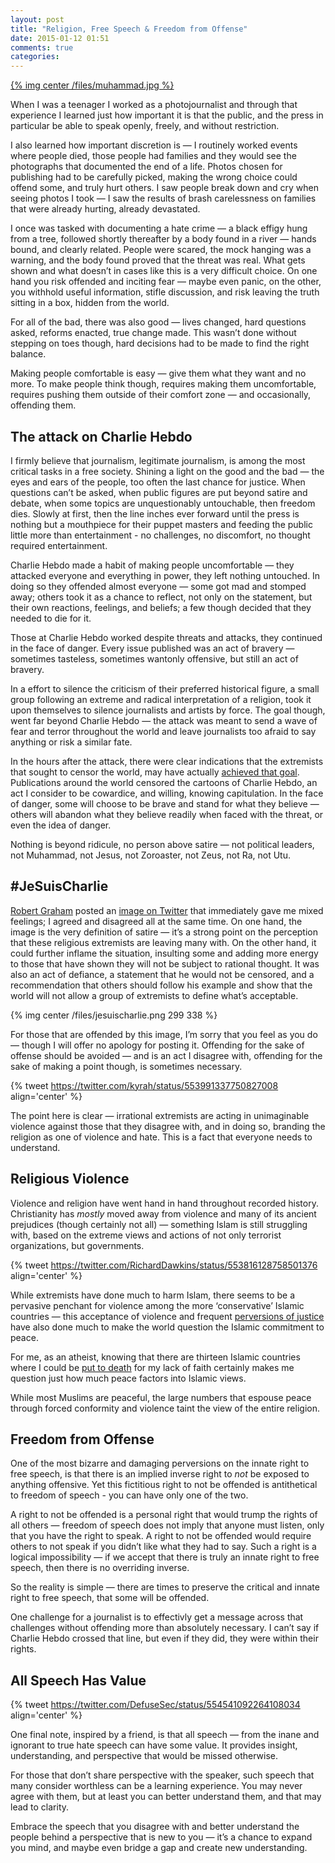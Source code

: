 ```yaml
---
layout: post
title: "Religion, Free Speech & Freedom from Offense"
date: 2015-01-12 01:51
comments: true
categories: 
---
```


[{% img center /files/muhammad.jpg %}](http://zombietime.com/mohammed_image_archive/islamic_mo_full/)

When I was a teenager I worked as a photojournalist and through that experience I learned just how important it is that the public, and the press in particular be able to speak openly, freely, and without restriction.

I also learned how important discretion is — I routinely worked events where people died, those people had families and they would see the photographs that documented the end of a life. Photos chosen for publishing had to be carefully picked, making the wrong choice could offend some, and truly hurt others. I saw people break down and cry when seeing photos I took — I saw the results of brash carelessness on families that were already hurting, already devastated.

I once was tasked with documenting a hate crime — a black effigy hung from a tree, followed shortly thereafter by a body found in a river — hands bound, and clearly related. People were scared, the mock hanging was a warning, and the body found proved that the threat was real. What gets shown and what doesn’t in cases like this is a very difficult choice. On one hand you risk offended and inciting fear — maybe even panic, on the other, you withhold useful information, stifle discussion, and risk leaving the truth sitting in a box, hidden from the world.

For all of the bad, there was also good — lives changed, hard questions asked, reforms enacted, true change made. This wasn’t done without stepping on toes though, hard decisions had to be made to find the right balance. 

Making people comfortable is easy — give them what they want and no more. To make people think though, requires making them uncomfortable, requires pushing them outside of their comfort zone — and occasionally, offending them.

## The attack on Charlie Hebdo

I firmly believe that journalism, legitimate journalism, is among the most critical tasks in a free society. Shining a light on the good and the bad — the eyes and ears of the people, too often the last chance for justice. When questions can’t be asked, when public figures are put beyond satire and debate, when some topics are unquestionably untouchable, then freedom dies. Slowly at first, then the line inches ever forward until the press is nothing but a mouthpiece for their puppet masters and feeding the public little more than entertainment - no challenges, no discomfort, no thought required entertainment.

Charlie Hebdo made a habit of making people uncomfortable — they attacked everyone and everything in power, they left nothing untouched. In doing so they offended almost everyone — some got mad and stomped away; others took it as a chance to reflect, not  only on the statement, but their own reactions, feelings, and beliefs; a few though decided that they needed to die for it.

Those at Charlie Hebdo worked despite threats and attacks, they continued in the face of danger. Every issue published was an act of bravery — sometimes tasteless, sometimes wantonly offensive, but still an act of bravery.

In a effort to silence the criticism of their preferred historical figure, a small group following an extreme and radical interpretation of a religion, took it upon themselves to silence journalists and artists by force. The goal though, went far beyond Charlie Hebdo — the attack was meant to send a wave of fear and terror throughout the world and leave journalists too afraid to say anything or risk a similar fate.

In the hours after the attack, there were clear indications that the extremists that sought to censor the world, may have actually [achieved that goal](http://www.huffingtonpost.com/2015/01/07/charlie-hebdo-censorship-cartoons_n_6431854.html). Publications around the world censored the cartoons of Charlie Hebdo, an act I consider to be cowardice, and willing, knowing capitulation. In the face of danger, some will choose to be brave and stand for what they believe — others will abandon what they believe readily when faced with the threat, or even the idea of danger.

Nothing is beyond ridicule, no person above satire — not political leaders, not Muhammad, not Jesus, not Zoroaster, not Zeus, not Ra, not Utu.

## #JeSuisCharlie

[Robert Graham](http://blog.erratasec.com/) posted an [image on Twitter](https://twitter.com/ErrataRob/status/552862494684094464) that immediately gave me mixed feelings; I agreed and disagreed all at the same time. On one hand, the image is the very definition of satire — it’s a strong point on the perception that these religious extremists are leaving many with. On the other hand, it could further inflame the situation,  insulting some and adding more energy to those that have shown they will not be subject to rational thought. It was also an act of defiance, a statement that he would not be censored, and a recommendation that others should follow his example and show that the world will not allow a group of extremists to define what’s acceptable.

{% img center /files/jesuischarlie.png 299 338 %}

For those that are offended by this image, I’m sorry that you feel as you do — though I will offer no apology for posting it. Offending for the sake of offense should be avoided — and is an act I disagree with, offending for the sake of making a point though, is sometimes necessary. 

{% tweet https://twitter.com/kyrah/status/553991337750827008 align='center' %}

The point here is clear — irrational extremists are acting in unimaginable violence against those that they disagree with, and in doing so, branding the religion as one of violence and hate. This is a fact that everyone needs to understand.

## Religious Violence

Violence and religion have went hand in hand throughout recorded history. Christianity has *mostly* moved away from violence and many of its ancient prejudices (though certainly not all) — something Islam is still struggling with, based on the extreme views and actions of not only terrorist organizations, but governments.

{% tweet https://twitter.com/RichardDawkins/status/553816128758501376 align='center' %}

While extremists have done much to harm Islam, there seems to be a pervasive penchant for violence among the more ‘conservative’ Islamic countries — this acceptance of violence and frequent [perversions of justice](http://www.nytimes.com/2007/11/16/world/middleeast/16saudi.html?_r=0) have also done much to make the world question the Islamic commitment to peace.

For me, as an atheist, knowing that there are thirteen Islamic countries where I could be [put to death](http://www.reuters.com/article/2013/12/10/us-religion-atheists-idUSBRE9B900G20131210) for my lack of faith certainly makes me question just how much peace factors into Islamic views.

While most Muslims are peaceful, the large numbers that espouse peace through forced conformity and violence taint the view of the entire religion.

## Freedom from Offense

One of the most bizarre and damaging perversions on the innate right to free speech, is that there is an implied inverse right to *not* be exposed to anything offensive. Yet this fictitious right to not be offended is antithetical to freedom of speech - you can have only one of the two.

A right to not be offended is a personal right that would trump the rights of all others — freedom of speech does not imply that anyone must listen, only that you have the right to speak. A right to not be offended would require others to not speak if you didn’t like what they had to say. Such a right is a logical impossibility — if we accept that there is truly an innate right to free speech, then there is no overriding inverse.

So the reality is simple — there are times to preserve the critical and innate right to free speech, that some will be offended. 

One challenge for a journalist is to effectivly get a message across that challenges without offending more than absolutely necessary. I can’t say if Charlie Hebdo crossed that line, but even if they did, they were within their rights.

## All Speech Has Value

{% tweet https://twitter.com/DefuseSec/status/554541092264108034 align='center' %}

One final note, inspired by a friend, is that all speech — from the inane and ignorant to true hate speech can have some value. It provides insight, understanding, and perspective that would be missed otherwise.

For those that don’t share perspective with the speaker, such speech that many consider worthless can be a learning experience. You may never agree with them, but at least you can better understand them, and that may lead to clarity.

Embrace the speech that you disagree with and better understand the people behind a perspective that is new to you — it’s a chance to expand you mind, and maybe even bridge a gap and create new understanding.
